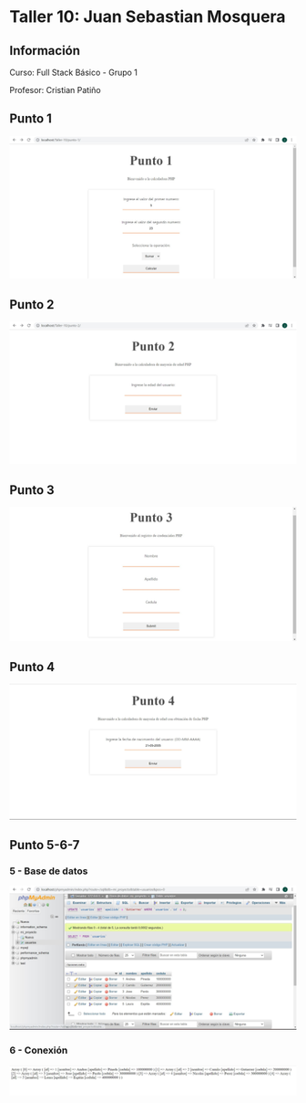 <h1>Taller 10: Juan Sebastian Mosquera</h1>

<h2>Información</h2>
<p>Curso: Full Stack Básico - Grupo 1 </p>
<p>Profesor: Cristian Patiño</p>

<h2>Punto 1</h2>
<img src="./public/images/punto1.jpg" alt="php">

<h2>Punto 2</h2>
<img src="./public/images/punto2.jpg" alt="php">

<h2>Punto 3</h2>
<img src="./public/images/punto3.jpg" alt="php">

<h2>Punto 4</h2>
<img src="./public/images/punto4.jpg" alt="php">

<h2>Punto 5-6-7</h2>
<h3>5 - Base de datos</h3>
<img src="./public/images/mysql.jpg" alt="mysql">

<h3>6 - Conexión</h3>
<img src="./public/images/punto6.jpg" alt="connection">